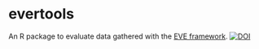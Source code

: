 # evertools
An R package to evaluate data gathered with the [EVE framework](https://cog-ethz.github.io/EVE/).
[![DOI](https://zenodo.org/badge/72473297.svg)](https://zenodo.org/badge/latestdoi/72473297)
